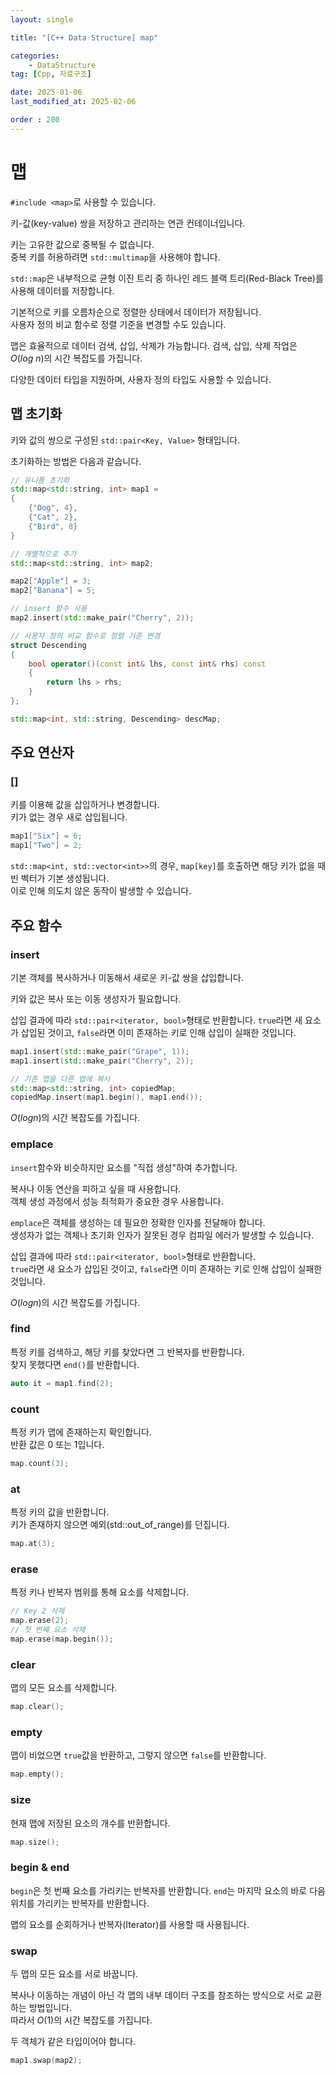 ```yaml
---
layout: single

title: "[C++ Data Structure] map"

categories:
    - DataStructure
tag: [Cpp, 자료구조]

date: 2025-01-06
last_modified_at: 2025-02-06

order : 200
---
```


# 맵

`#include <map>`로 사용할 수 있습니다.

키-값(key-value) 쌍을 저장하고 관리하는 연관 컨테이너입니다.

키는 고유한 값으로 중복될 수 없습니다.  
중복 키를 허용하려면 `std::multimap`을 사용해야 합니다.

`std::map`은 내부적으로 균형 이진 트리 중 하나인 레드 블랙 트리(Red-Black Tree)를 사용해 데이터를 저장합니다.

기본적으로 키를 오름차순으로 정렬한 상태에서 데이터가 저장됩니다.  
사용자 정의 비교 함수로 정렬 기준을 변경할 수도 있습니다.

맵은 효율적으로 데이터 검색, 삽입, 삭제가 가능합니다.
검색, 삽입, 삭제 작업은 $O(log \ n)$의 시간 복잡도를 가집니다.

다양한 데이터 타입을 지원하며, 사용자 정의 타입도 사용할 수 있습니다.

## 맵 초기화

키와 값의 쌍으로 구성된 `std::pair<Key, Value>` 형태입니다.

초기화하는 방법은 다음과 같습니다.

```cpp
// 유니폼 초기화
std::map<std::string, int> map1 =
{
    {"Dog", 4},
    {"Cat", 2},
    {"Bird", 8}
}

// 개별적으로 추가
std::map<std::string, int> map2;

map2["Apple"] = 3;
map2["Banana"] = 5;

// insert 함수 사용
map2.insert(std::make_pair("Cherry", 2));

// 사용자 정의 비교 함수로 정렬 기준 변경
struct Descending
{
    bool operator()(const int& lhs, const int& rhs) const
    {
        return lhs > rhs;
    }
};

std::map<int, std::string, Descending> descMap;
```

## 주요 연산자

### []

키를 이용해 값을 삽입하거나 변경합니다.  
키가 없는 경우 새로 삽입됩니다.

```cpp
map1["Six"] = 6;
map1["Two"] = 2;
```

`std::map<int, std::vector<int>>`의 경우, `map[key]`를 호출하면 해당 키가 없을 때 빈 벡터가 기본 생성됩니다.  
이로 인해 의도치 않은 동작이 발생할 수 있습니다.

## 주요 함수

### insert

기본 객체를 복사하거나 이동해서 새로운 키-값 쌍을 삽입합니다.

키와 값은 복사 또는 이동 생성자가 필요합니다.

삽입 결과에 따라 `std::pair<iterator, bool>`형태로 반환합니다.
`true`라면 새 요소가 삽입된 것이고, `false`라면 이미 존재하는 키로 인해 삽입이 실패한 것입니다.

```cpp
map1.insert(std::make_pair("Grape", 1));
map1.insert(std::make_pair("Cherry", 2));

// 기존 맵을 다른 맵에 복사
std::map<std::string, int> copiedMap;
copiedMap.insert(map1.begin(), map1.end());
```

$O(log n)$의 시간 복잡도를 가집니다.

### emplace

`insert`함수와 비슷하지만 요소를 "직접 생성"하여 추가합니다.

복사나 이동 연산을 피하고 싶을 때 사용합니다.  
객체 생성 과정에서 성능 최적화가 중요한 경우 사용합니다.

`emplace`은 객체를 생성하는 데 필요한 정확한 인자를 전달해야 합니다.  
생성자가 없는 객체나 초기화 인자가 잘못된 경우 컴파일 에러가 발생할 수 있습니다.

삽입 결과에 따라 `std::pair<iterator, bool>`형태로 반환합니다.  
`true`라면 새 요소가 삽입된 것이고, `false`라면 이미 존재하는 키로 인해 삽입이 실패한 것입니다.

$O(log n)$의 시간 복잡도를 가집니다.

### find

특정 키를 검색하고, 해당 키를 찾았다면 그 반복자를 반환합니다.  
찾지 못했다면 `end()`를 반환합니다.

```cpp
auto it = map1.find(2);
```

### count

특정 키가 맵에 존재하는지 확인합니다.  
반환 값은 0 또는 1입니다.

```cpp
map.count(3);
```

### at

특정 키의 값을 반환합니다.  
키가 존재하지 않으면 예외(std::out_of_range)를 던집니다.

```cpp
map.at(3);
```

### erase

특정 키나 반복자 범위를 통해 요소를 삭제합니다.

```cpp
// Key 2 삭제
map.erase(2);
// 첫 번째 요소 삭제
map.erase(map.begin());
```

### clear

맵의 모든 요소를 삭제합니다.

```cpp
map.clear();
```

### empty

맵이 비었으면 `true`값을 반환하고, 그렇지 않으면 `false`를 반환합니다.

```cpp
map.empty();
```

### size

현재 맵에 저장된 요소의 개수를 반환합니다.

```cpp
map.size();
```

### begin & end

`begin`은 첫 번째 요소를 가리키는 반복자를 반환합니다.
`end`는 마지막 요소의 바로 다음 위치를 가리키는 반복자를 반환합니다.

맵의 요소를 순회하거나 반복자(Iterator)를 사용할 때 사용됩니다.

### swap

두 맵의 모든 요소를 서로 바꿉니다.

복사나 이동하는 개념이 아닌 각 맵의 내부 데이터 구조를 참조하는 방식으로 서로 교환하는 방법입니다.  
따라서 $O(1)$의 시간 복잡도를 가집니다.

두 객체가 같은 타입이어야 합니다.

```cpp
map1.swap(map2);
```